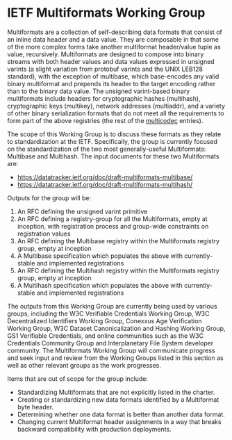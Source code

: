 # IETF Multiformats Working Group

Multiformats are a collection of self-describing data formats that consist of an
inline data header and a data value. They are composable in that some of the
more complex forms take another multiformat header/value tuple as value,
recursively. Multiformats are designed to compose into binary streams with both
header values and data values expressed in unsigned varints (a slight variation
from protobuf varints and the UNIX LEB128 standard), with the exception of
multibase, which base-encodes any valid binary multiformat and prepends its
header to the target encoding rather than to the binary data value. The unsigned
varint-based binary multiformats include headers for cryptographic hashes
(multihash), cryptographic keys (multikey), network addresses (multiaddr), and a
variety of other binary serialization formats that do not meet all the
requirements to form part of the above registries (the rest of the
[multicodec][1] entries).

The scope of this Working Group is to discuss these formats as they relate to
standardization at the IETF. Specifically, the group is currently focused on the
standardization of the two most generally-useful Multiformats: Multibase and
Multihash. The input documents for these two Multiformats are:

* https://datatracker.ietf.org/doc/draft-multiformats-multibase/
* https://datatracker.ietf.org/doc/draft-multiformats-multihash/

Outputs for the group will be:

1. An RFC defining the unsigned varint primitive 
2. An RFC defining a registry-group for all the Multiformats, empty at
   inception, with registration process and group-wide constraints on
   registration values
3. An RFC defining the Multibase registry within the Multiformats registry
   group, empty at inception
4. A Multibase specification which populates the above with currently-stable and
   implemented registrations
5. An RFC defining the Multihash registry within the Multiformats registry
   group, empty at inception
6. A Multihash specification which populates the above with currently-stable and
   implemented registrations

The outputs from this Working Group are currently being used by various groups,
including the W3C Verifiable Credentials Working Group, W3C Decentralized
Identifiers Working Group, Conexxus Age Verification Working Group, W3C Dataset
Canonicalization and Hashing Working Group, GS1 Verifiable Credentials, and
online communities such as the W3C Credentials Community Group and
Interplanetary File System developer community. The Multiformats Working Group
will communicate progress and seek input and review from the Working Groups
listed in this section as well as other relevant groups as the work progresses.

Items that are out of scope for the group include:

* Standardizing Multiformats that are not explicitly listed in the charter.
* Creating or standardizing new data formats identified by a Multiformat byte
  header.
* Determining whether one data format is better than another data format.
* Changing current Multiformat header assignments in a way that breaks backward
  compatibility with production deployments.

[1]: https://ipfs.io/ipfs/QmXec1jjwzxWJoNbxQF5KffL8q6hFXm9QwUGaa3wKGk6dT/#title=Multicodecs&src=https://raw.githubusercontent.com/multiformats/multicodec/master/table.csv